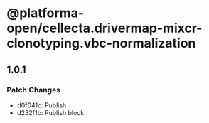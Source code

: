 # @platforma-open/cellecta.drivermap-mixcr-clonotyping.vbc-normalization

## 1.0.1

### Patch Changes

- d0f041c: Publish
- d232f1b: Publish block
